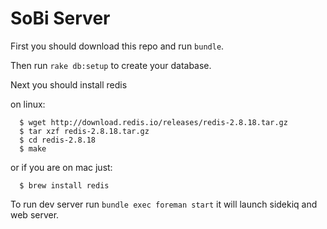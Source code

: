 # SoBi Server

First you should download this repo and run `bundle`.

Then run `rake db:setup` to create your database.

Next you should install redis

on linux:
```
  $ wget http://download.redis.io/releases/redis-2.8.18.tar.gz
  $ tar xzf redis-2.8.18.tar.gz
  $ cd redis-2.8.18
  $ make
```

or if you are on mac just:
```
  $ brew install redis
```

To run dev server run `bundle exec foreman start` it will launch sidekiq and web server. 
